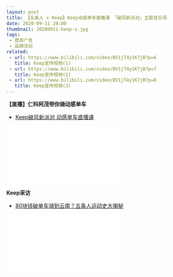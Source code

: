 ```yaml
---
layout: post
title: 【五条人 × Keep】Keep动感单车直播课 「破风新派对」主题音乐场
date: 2020-09-11 20:00
thumbnail: 20200911-keep-s.jpg
tags:
 - 商务广告
 - 品牌活动
related:
 - url: https://www.bilibili.com/video/BV1jT4y1K7jB?p=6
   title: Keep宣传视频(1)
 - url: https://www.bilibili.com/video/BV1jT4y1K7jB?p=7
   title: Keep宣传视频(2)
 - url: https://www.bilibili.com/video/BV1jT4y1K7jB?p=8
   title: Keep宣传视频(3)
---
```


**【直播】仁科阿茂带你骑动感单车**  
* [Keep破风新派对 动感单车直播课](https://www.bilibili.com/video/BV1jT4y1K7jB?p=4)
<div class="iframe-container"><iframe class="responsive-iframe" src="//player.bilibili.com/player.html?aid=928718110&bvid=BV1jT4y1K7jB&cid=286334642&page=4" frameborder="no" allowfullscreen="true"></iframe></div>

**Keep采访**  
* [80块钱破单车骑到云南？五条人运动史大揭秘](https://www.bilibili.com/video/BV1h5411j79v)
<div class="iframe-container"><iframe class="responsive-iframe" src="//player.bilibili.com/player.html?aid=457278553&bvid=BV1h5411j79v&cid=240178999&page=1" frameborder="no" allowfullscreen="true"></iframe></div>